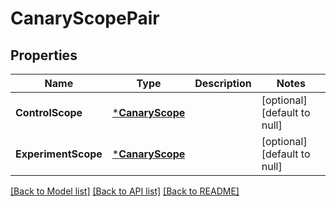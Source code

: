 # CanaryScopePair

## Properties
Name | Type | Description | Notes
------------ | ------------- | ------------- | -------------
**ControlScope** | [***CanaryScope**](CanaryScope.md) |  | [optional] [default to null]
**ExperimentScope** | [***CanaryScope**](CanaryScope.md) |  | [optional] [default to null]

[[Back to Model list]](../README.md#documentation-for-models) [[Back to API list]](../README.md#documentation-for-api-endpoints) [[Back to README]](../README.md)


